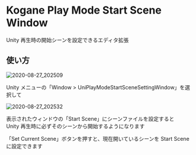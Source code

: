 # Kogane Play Mode Start Scene Window

Unity 再生時の開始シーンを設定できるエディタ拡張

## 使い方

![2020-08-27_202509](https://user-images.githubusercontent.com/6134875/91436648-7a74a700-e8a3-11ea-93d6-516816d96d1f.png)

Unity メニューの「Window > UniPlayModeStartSceneSettingWindow」を選択して

![2020-08-27_202532](https://user-images.githubusercontent.com/6134875/91436651-7b0d3d80-e8a3-11ea-90e8-fc39bca4eff4.png)

表示されたウィンドウの「Start Scene」にシーンファイルを設定すると  
Unity 再生時に必ずそのシーンから開始するようになります

「Set Current Scene」ボタンを押すと、現在開いているシーンを Start Scene に設定できます  
